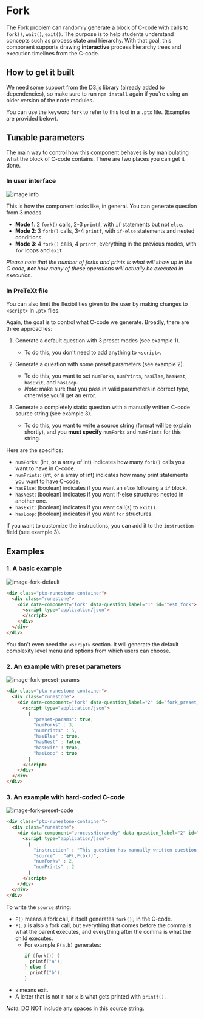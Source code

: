 # Fork

The Fork problem can randomly generate a block of C-code with calls to `fork()`, `wait()`, `exit()`. The purpose is to help students understand concepts such as process state and hierarchy. With that goal, this component supports drawing **interactive** process hierarchy trees and execution timelines from the C-code.

## How to get it built

We need some support from the D3.js library (already added to dependencies), so make sure to run `npm install` again if you're using an older version of the node modules.

You can use the keyword `fork` to refer to this tool in a `.ptx` file. (Examples are provided below).

## Tunable parameters

The main way to control how this component behaves is by manipulating what the block of C-code contains. There are two places you can get it done. 

### In user interface

![image info](./pictures/fork-default.png)

This is how the component looks like, in general. You can generate question from 3 modes. 

- **Mode 1**: 2 `fork()` calls, 2-3 `printf`, with `if` statements but not `else`.
- **Mode 2**: 3 `fork()` calls, 3-4 `printf`, with `if-else` statements and nested conditions.
- **Mode 3**: 4 `fork()` calls, 4 `printf`, everything in the previous modes, with `for` loops and `exit`.

*Please note that the number of forks and prints is what will show up in the C code, **not** how many of these operations will actually be executed in execution.*

### In PreTeXt file

You can also limit the flexibilities given to the user by making changes to `<script>` in `.ptx` files.

Again, the goal is to control what C-code we generate. Broadly, there are three approaches:

1. Generate a default question with 3 preset modes (see example 1). 
    - To do this, you don't need to add anything to `<script>`.
  
2. Generate a question with some preset parameters (see example 2).
    - To do this, you want to set `numForks`, `numPrints`, `hasElse`, `hasNest`, `hasExit`, and `hasLoop`.
    - *Note*: make sure that you pass in valid parameters in correct type, otherwise you'll get an error.
  
3. Generate a completely static question with a manually written C-code source string (see example 3).
    - To do this, you want to write a source string (format will be explain shortly), and you **must specify** `numForks` and `numPrints` for this string. 

Here are the specifics:
- `numForks`: (int, or a array of int) indicates how many `fork()` calls you want to have in C-code. 
- `numPrints`: (int, or a array of int) indicates how many print statements you want to have C-code.
- `hasElse`: (boolean) indicates if you want an `else` following a `if` block.
- `hasNest`: (boolean) indicates if you want if-else structures nested in another one. 
- `hasExit`: (boolean) indicates if you want call(s) to `exit()`.
- `hasLoop`: (boolean) indicates if you want `for` structures.

If you want to customize the instructions, you can add it to the `instruction` field (see example 3).

## Examples

### 1. A basic example

![image-fork-default](./pictures/fork-default.png)

```html
<div class="ptx-runestone-container">
  <div class="runestone">
    <div data-component="fork" data-question_label="1" id="test_fork">
      <script type="application/json">
      </script>
    </div>
  </div>
</div>
```

You don't even need the `<script>` section. It will generate the default complexity level menu and options from which users can choose.

### 2. An example with preset parameters

![image-fork-preset-params](./pictures/fork-preset-params.png)

```html
<div class="ptx-runestone-container">
  <div class="runestone">
    <div data-component="fork" data-question_label="2" id="fork_preset_params">
      <script type="application/json">
        {
          "preset-params": true,
          "numForks" : 3,
          "numPrints" : 5,
          "hasElse" : true,
          "hasNest" : false,
          "hasExit" : true,
          "hasLoop" : true
        }
      </script>
    </div>
  </div> 
</div>
```

### 3. An example with hard-coded C-code

![image-fork-preset-code](./pictures/fork-preset-code.png)

```html
<div class="ptx-runestone-container">
  <div class="runestone">
    <div data-component="processHierarchy" data-question_label="2" id="fork_preset_code">
      <script type="application/json">
        {
          "instruction" : "This question has manually written question, and this is a customized instruction.",
          "source" : "aF(,F(bx))",
          "numForks" : 2,
          "numPrints" : 2
        }
      </script>
    </div>
  </div> 
</div>
```

To write the `source` string:
  - `F()` means a fork call, it itself generates `fork();` in the C-code.
  - `F(,)` is also a fork call, but everything that comes before the comma is what the parent executes, and everything after the comma is what the child executes.
    - For example `F(a,b)` generates:
      ```C
      if (fork()) {
        printf("a");
      } else {
        printf("b");
      }
      ```
  - `x` means exit.
  - A letter that is not `F` nor `x` is what gets printed with `printf()`.

*Note*: DO NOT include any spaces in this source string. 